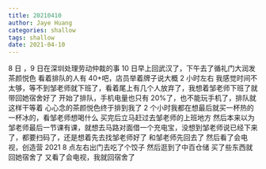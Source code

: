 ```yaml
---
title: 20210410
author: Jaye Huang
categories: shallow
tags: shallow
date: 2021-04-10
---
```


8 日 ，9 日在深圳处理劳动仲裁的事
10 日早上回武汉了，下午去了循礼门大润发茶颜悦色
看着排队的人有 40+吧，店员举着牌子说大概 2 小时左右
我感觉时间不太够，等不到邹老师就下班了，看着尾上有几个人放弃了，我想着邹老师下班了就带回她宿舍好了
开始了排队，手机电量也只有 20%了，也不能玩手机了，排队就这样干等着
心心念的茶颜悦色终于排到我了
2 个小时我都在想最后就买一杯热的一杯冰的，看邹老师想喝什么
买完后立马赶过去邹老师的上班地方
然后本来以为邹老师最后一节课有课，就想去马路对面借一个充电宝，没想到邹老师说已经下来了，都要扫码了，还是想着先去找邹老师好了
和邹老师先回去了
然后看了会电视，创造营 2021
8 点左右出门去吃了个饺子
然后逛到了中百仓储
买了些东西就回她宿舍了
又看了会电视，我就回宿舍了
